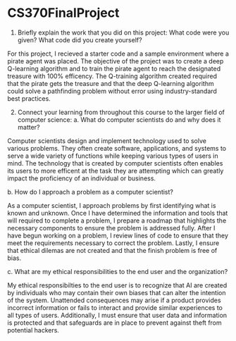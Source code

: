 # CS370FinalProject
1. Briefly explain the work that you did on this project: What code were you given? What code did you create yourself?

For this project, I recieved a starter code and a sample environment where a pirate agent was placed. The objective of the project was to create a deep Q-learning algorithm and to train the pirate agent to reach the designated treasure with 100% efficency. The Q-training algorithm created required that the pirate gets the treasure and that the deep Q-learning algorithm could solve a pathfinding problem without error using industry-standard best practices.

2. Connect your learning from throughout this course to the larger field of computer science:
a. What do computer scientists do and why does it matter?

Computer scientists design and implement technology used to solve various problems. They often create software, applications, and systems to serve a wide variety of functions while keeping various types of users in mind. The technology that is created by computer scientists often enables its users to more efficent at the task they are attempting which can greatly impact the proficiency of an individual or business.  

b. How do I approach a problem as a computer scientist?

As a computer scientist, I approach problems by first identifying what is known and unknown. Once I have determined the information and tools that will required to complete a problem, I prepare a roadmap that highlights the necessary components to ensure the problem is addressed fully. After I have begun working on a problem, I review lines of code to ensure that they meet the requirements necessary to correct the problem. Lastly, I ensure that ethical dilemas are not created and that the finish problem is free of bias. 

c. What are my ethical responsibilities to the end user and the organization?

My ethical responsibilties to the end user is  to recognize that AI are created by individuals who may contain their own biases that can alter the intention of the system. Unattended consequences may arise if a product provides incorrect information or fails to interact and provide similar experiences to all types of users. Additionally, I must ensure that user data and information is protected and that safeguards are in place to prevent against theft from potential hackers. 
